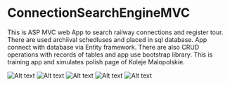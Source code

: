 # ConnectionSearchEngineMVC

This is ASP MVC web App to search railway connections and register tour. 
There are used archiival schedluses and placed in sql database. 
App connect with database via Entity framework. There are also CRUD operations with records of tables and app use bootstrap library.
This is training app and simulates polish page of Koleje Malopolskie.

![Alt text](https://user-images.githubusercontent.com/50677884/97220480-d5efe200-17cb-11eb-9fbf-6f221be50f45.jpg)
![Alt text](https://user-images.githubusercontent.com/50677884/97220484-d7b9a580-17cb-11eb-83df-2d472026c473.jpg)
![Alt text](https://user-images.githubusercontent.com/50677884/97220492-d9836900-17cb-11eb-8d63-b70150a0a975.jpg)
![Alt text](https://user-images.githubusercontent.com/50677884/97220495-db4d2c80-17cb-11eb-8f12-d004287fbdea.jpg)
![Alt text](https://user-images.githubusercontent.com/50677884/97220503-dd16f000-17cb-11eb-8441-8465c6c04556.jpg)

